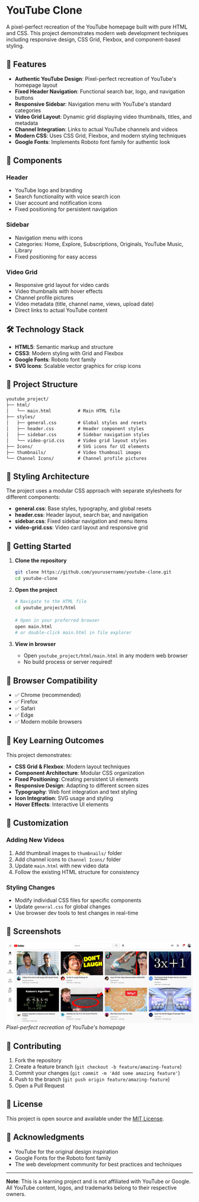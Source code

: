 # YouTube Clone

A pixel-perfect recreation of the YouTube homepage built with pure HTML and CSS. This project demonstrates modern web development techniques including responsive design, CSS Grid, Flexbox, and component-based styling.

## 🚀 Features

- **Authentic YouTube Design**: Pixel-perfect recreation of YouTube's homepage layout
- **Fixed Header Navigation**: Functional search bar, logo, and navigation buttons
- **Responsive Sidebar**: Navigation menu with YouTube's standard categories
- **Video Grid Layout**: Dynamic grid displaying video thumbnails, titles, and metadata
- **Channel Integration**: Links to actual YouTube channels and videos
- **Modern CSS**: Uses CSS Grid, Flexbox, and modern styling techniques
- **Google Fonts**: Implements Roboto font family for authentic look

## 🎯 Components

### Header

- YouTube logo and branding
- Search functionality with voice search icon
- User account and notification icons
- Fixed positioning for persistent navigation

### Sidebar

- Navigation menu with icons
- Categories: Home, Explore, Subscriptions, Originals, YouTube Music, Library
- Fixed positioning for easy access

### Video Grid

- Responsive grid layout for video cards
- Video thumbnails with hover effects
- Channel profile pictures
- Video metadata (title, channel name, views, upload date)
- Direct links to actual YouTube content

## 🛠️ Technology Stack

- **HTML5**: Semantic markup and structure
- **CSS3**: Modern styling with Grid and Flexbox
- **Google Fonts**: Roboto font family
- **SVG Icons**: Scalable vector graphics for crisp icons

## 📁 Project Structure

```text
youtube_project/
├── html/
│   └── main.html          # Main HTML file
├── styles/
│   ├── general.css        # Global styles and resets
│   ├── header.css         # Header component styles
│   ├── sidebar.css        # Sidebar navigation styles
│   └── video-grid.css     # Video grid layout styles
├── Icons/                 # SVG icons for UI elements
├── thumbnails/            # Video thumbnail images
└── Channel Icons/         # Channel profile pictures
```

## 🎨 Styling Architecture

The project uses a modular CSS approach with separate stylesheets for different components:

- **general.css**: Base styles, typography, and global resets
- **header.css**: Header layout, search bar, and navigation
- **sidebar.css**: Fixed sidebar navigation and menu items
- **video-grid.css**: Video card layout and responsive grid

## 🚀 Getting Started

1. **Clone the repository**

   ```bash
   git clone https://github.com/yourusername/youtube-clone.git
   cd youtube-clone
   ```

2. **Open the project**

   ```bash
   # Navigate to the HTML file
   cd youtube_project/html

   # Open in your preferred browser
   open main.html
   # or double-click main.html in file explorer
   ```

3. **View in browser**
   - Open `youtube_project/html/main.html` in any modern web browser
   - No build process or server required!

## 📱 Browser Compatibility

- ✅ Chrome (recommended)
- ✅ Firefox
- ✅ Safari
- ✅ Edge
- ✅ Modern mobile browsers

## 🎯 Key Learning Outcomes

This project demonstrates:

- **CSS Grid & Flexbox**: Modern layout techniques
- **Component Architecture**: Modular CSS organization
- **Fixed Positioning**: Creating persistent UI elements
- **Responsive Design**: Adapting to different screen sizes
- **Typography**: Web font integration and text styling
- **Icon Integration**: SVG usage and styling
- **Hover Effects**: Interactive UI elements

## 🔧 Customization

### Adding New Videos

1. Add thumbnail images to `thumbnails/` folder
2. Add channel icons to `Channel Icons/` folder
3. Update `main.html` with new video data
4. Follow the existing HTML structure for consistency

### Styling Changes

- Modify individual CSS files for specific components
- Update `general.css` for global changes
- Use browser dev tools to test changes in real-time

## 📸 Screenshots

![YouTube Clone Homepage](screenshot.png)
_Pixel-perfect recreation of YouTube's homepage_

## 🤝 Contributing

1. Fork the repository
2. Create a feature branch (`git checkout -b feature/amazing-feature`)
3. Commit your changes (`git commit -m 'Add some amazing feature'`)
4. Push to the branch (`git push origin feature/amazing-feature`)
5. Open a Pull Request

## 📝 License

This project is open source and available under the [MIT License](LICENSE).

## 🙏 Acknowledgments

- YouTube for the original design inspiration
- Google Fonts for the Roboto font family
- The web development community for best practices and techniques

---

**Note**: This is a learning project and is not affiliated with YouTube or Google. All YouTube content, logos, and trademarks belong to their respective owners.
